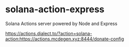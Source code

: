 # solana-action-express
Solana Actions server powered by Node and Express

https://actions.dialect.to/?action=solana-action:https://actions.mcdegen.xyz:8444/donate-config
